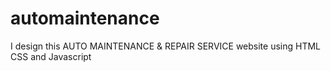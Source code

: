 # automaintenance
I design this AUTO MAINTENANCE &amp; REPAIR SERVICE website using HTML CSS and Javascript
